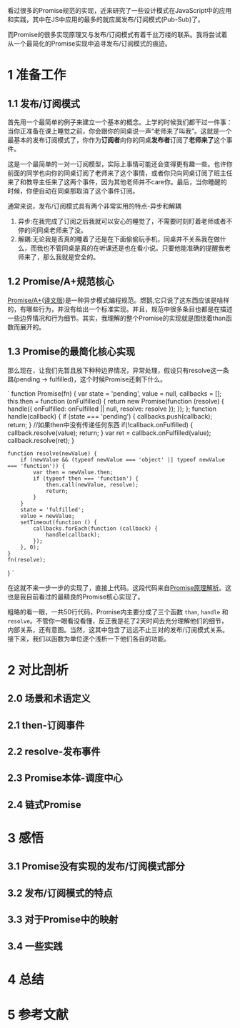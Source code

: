 看过很多的Promise规范的实现，近来研究了一些设计模式在JavaScript中的应用和实践，其中在JS中应用的最多的就应属发布/订阅模式(Pub-Sub)了。

而Promise的很多实现原理又与发布/订阅模式有着千丝万缕的联系。我将尝试着从一个最简化的Promise实现中追寻发布/订阅模式的痕迹。

# 1 准备工作
## 1.1 发布/订阅模式

首先用一个最简单的例子来建立一个基本的概念。上学的时候我们都干过一件事：当你正准备在课上睡觉之前，你会跟你的同桌说一声“老师来了叫我”。这就是一个最基本的发布订阅模式了，你作为**订阅者**向你的同桌**发布者**订阅了**老师来了**这个事件。

这是一个最简单的一对一订阅模型，实际上事情可能还会变得更有趣一些。也许你前面的同学也向你的同桌订阅了老师来了这个事情，或者你只向同桌订阅了班主任来了和教导主任来了这两个事件，因为其他老师并不care你。最后，当你睡醒的时候，你便自动在同桌那取消了这个事件订阅。

通常来说，发布/订阅模式具有两个非常实用的特点-异步和解耦
1. 异步:在我完成了订阅之后我就可以安心的睡觉了，不需要时刻盯着老师或者不停的问同桌老师来了没。
2. 解耦:无论我是否真的睡着了还是在下面偷偷玩手机，同桌并不关系我在做什么，而我也不管同桌是真的在听课还是也在看小说。只要他能准确的提醒我老师来了，那么我就是安全的。

## 1.2 Promise/A+规范核心

[Promise/A+](Promises/A+)([译文版](【翻译】Promises/A+规范-图灵社区))是一种异步模式编程规范。燃鹅,它只说了这东西应该是啥样的，有哪些行为，并没有给出一个标准实现。并且，规范中很多条目也都是在描述一些边界情况和行为细节。其实，我理解的整个Promise的实现就是围绕着than函数而展开的。

## 1.3 Promise的最简化核心实现

那么现在，让我们先暂且放下种种边界情况，异常处理，假设只有resolve这一条路(pending -> fulfilled)，这个时候Promise还剩下什么。

`
function Promise(fn) {
    var state = 'pending',
        value = null,
        callbacks = [];
    this.then = function (onFulfilled) {
        return new Promise(function (resolve) {
            handle({
                onFulfilled: onFulfilled || null,
                resolve: resolve
            });
        });
    };
    function handle(callback) {
        if (state === 'pending') {
            callbacks.push(callback);
            return;
        }
        //如果then中没有传递任何东西
        if(!callback.onFulfilled) {
            callback.resolve(value);
            return;
        }
        var ret = callback.onFulfilled(value);
        callback.resolve(ret);
    }
    
    function resolve(newValue) {
        if (newValue && (typeof newValue === 'object' || typeof newValue === 'function')) {
            var then = newValue.then;
            if (typeof then === 'function') {
                then.call(newValue, resolve);
                return;
            }
        }
        state = 'fulfilled';
        value = newValue;
        setTimeout(function () {
            callbacks.forEach(function (callback) {
                handle(callback);
            });
        }, 0);
    }
    fn(resolve);
}
`

在这就不来一步一步的实现了，直接上代码。这段代码来自[Promise原理解析](https://github.com/mengera88)。这也是我目前看过的最精良的Promise核心实现了。

粗略的看一眼，一共50行代码，Promise内主要分成了三个函数 `than`, `handle` 和 `resolve`。不管你一眼看没看懂，反正我是花了2天时间去充分理解他们的细节，内部关系，还有意图。当然，这其中包含了远远不止三对的发布/订阅模式关系。接下来，我们以函数为单位逐个浅析一下他们各自的功能。

# 2 对比剖析
## 2.0 场景和术语定义
## 2.1 then-订阅事件
## 2.2 resolve-发布事件
## 2.3 Promise本体-调度中心
## 2.4 链式Promise

# 3 感悟
## 3.1 Promise没有实现的发布/订阅模式部分
## 3.2 发布/订阅模式的特点
## 3.3 对于Promise中的映射
## 3.4 一些实践

# 4 总结

# 5 参考文献
